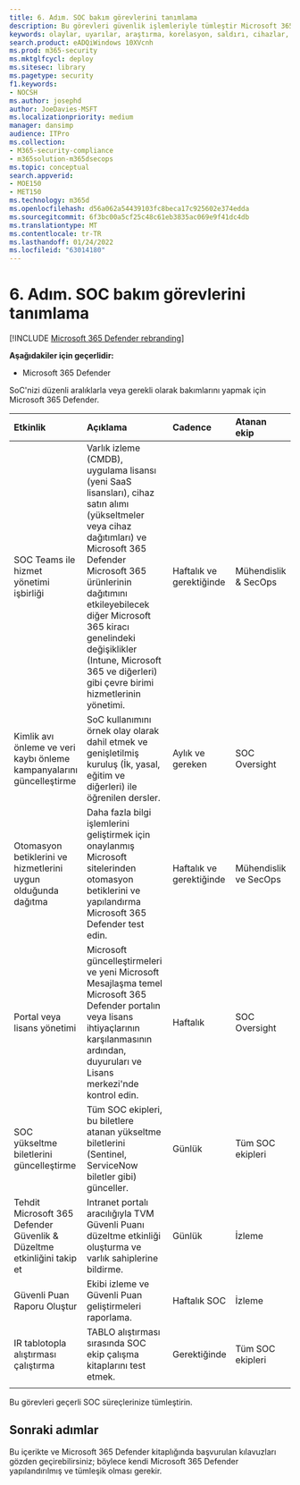 ```yaml
---
title: 6. Adım. SOC bakım görevlerini tanımlama
description: Bu görevleri güvenlik işlemleriyle tümleştir Microsoft 365 Defender SOC bakım görevlerini tanımlayabilirsiniz.
keywords: olaylar, uyarılar, araştırma, korelasyon, saldırı, cihazlar, kullanıcılar, kimlikler, kimlik, posta kutusu, e-posta, 365, microsoft, m365, olay yanıtı, siber saldırı, secops, güvenlik işlemleri, soc
search.product: eADQiWindows 10XVcnh
ms.prod: m365-security
ms.mktglfcycl: deploy
ms.sitesec: library
ms.pagetype: security
f1.keywords:
- NOCSH
ms.author: josephd
author: JoeDavies-MSFT
ms.localizationpriority: medium
manager: dansimp
audience: ITPro
ms.collection:
- M365-security-compliance
- m365solution-m365dsecops
ms.topic: conceptual
search.appverid:
- MOE150
- MET150
ms.technology: m365d
ms.openlocfilehash: d56a062a54439103fc8beca17c925602e374edda
ms.sourcegitcommit: 6f3bc00a5cf25c48c61eb3835ac069e9f41dc4db
ms.translationtype: MT
ms.contentlocale: tr-TR
ms.lasthandoff: 01/24/2022
ms.locfileid: "63014180"
---
```

# <a name="step-6-identify-soc-maintenance-tasks"></a>6. Adım. SOC bakım görevlerini tanımlama

[!INCLUDE [Microsoft 365 Defender rebranding](../includes/microsoft-defender.md)]

**Aşağıdakiler için geçerlidir:**
- Microsoft 365 Defender

SoC'nizi düzenli aralıklarla veya gerekli olarak bakımlarını yapmak için Microsoft 365 Defender.

| Etkinlik  | Açıklama | Cadence | Atanan ekip |
|:-------|:-----|:-------|:-------|
| SOC Teams ile hizmet yönetimi işbirliği   | Varlık izleme (CMDB), uygulama lisansı (yeni SaaS lisansları), cihaz satın alımı (yükseltmeler veya cihaz dağıtımları) ve Microsoft 365 Defender Microsoft 365 ürünlerinin dağıtımını etkileyebilecek diğer Microsoft 365 kiracı genelindeki değişiklikler (Intune, Microsoft 365 ve diğerleri) gibi çevre birimi hizmetlerinin yönetimi. | Haftalık ve gerektiğinde   | Mühendislik & SecOps | 
| Kimlik avı önleme ve veri kaybı önleme kampanyalarını güncelleştirme | SoC kullanımını örnek olay olarak dahil etmek ve genişletilmiş kuruluş (İk, yasal, eğitim ve diğerleri) ile öğrenilen dersler.  | Aylık ve gereken | SOC Oversight |
| Otomasyon betiklerini ve hizmetlerini uygun olduğunda dağıtma | Daha fazla bilgi işlemlerini geliştirmek için onaylanmış Microsoft sitelerinden otomasyon betiklerini ve yapılandırma Microsoft 365 Defender test edin. | Haftalık ve gerektiğinde | Mühendislik ve SecOps | 
| Portal veya lisans yönetimi | Microsoft güncelleştirmeleri ve yeni Microsoft Mesajlaşma temel Microsoft 365 Defender portalın veya lisans  ihtiyaçlarının karşılanmasının ardından, duyuruları ve Lisans merkezi'nde kontrol edin. | Haftalık | SOC Oversight| 
| SOC yükseltme biletlerini güncelleştirme | Tüm SOC ekipleri, bu biletlere atanan yükseltme biletlerini (Sentinel, ServiceNow biletler gibi) günceller. | Günlük | Tüm SOC ekipleri | 
| Tehdit Microsoft 365 Defender Güvenlik & Düzeltme etkinliğini takip et | Intranet portalı aracılığıyla TVM Güvenli Puanı düzeltme etkinliği oluşturma ve varlık sahiplerine bildirme. | Günlük | İzleme | 
| Güvenli Puan Raporu Oluştur | Ekibi izleme ve Güvenli Puan geliştirmeleri raporlama. | Haftalık SOC | İzleme | 
| IR tablotopla alıştırması çalıştırma | TABLO alıştırması sırasında SOC ekip çalışma kitaplarını test etmek. | Gerektiğinde | Tüm SOC ekipleri | 
|||||

Bu görevleri geçerli SOC süreçlerinize tümleştirin.

## <a name="next-steps"></a>Sonraki adımlar

Bu içerikte ve Microsoft 365 Defender kitaplığında başvurulan kılavuzları gözden geçirebilirsiniz; [](/microsoft-365/security/defender) böylece kendi Microsoft 365 Defender yapılandırılmış ve tümleşik olması gerekir.
